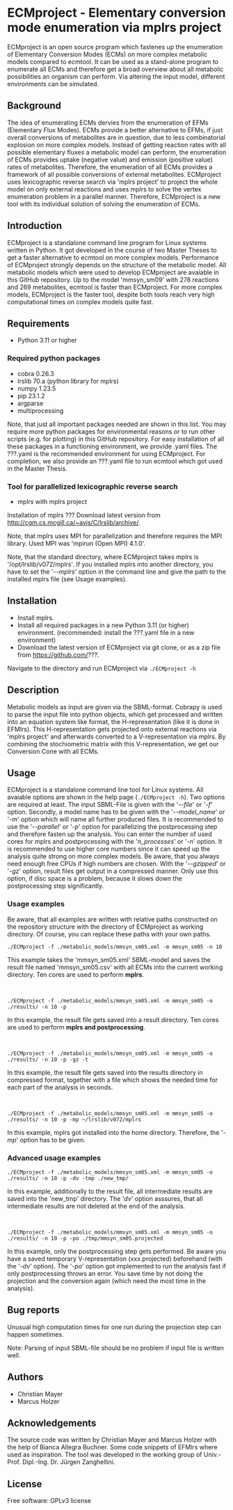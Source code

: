 # ECMproject - Elementary conversion mode enumeration via mplrs project

ECMproject is an open source program which fastenes up the enumeration of Elementary Conversion Modes (ECMs) on more complex metabolic models compared to ecmtool. It can be used as a stand-alone program to enumerate all ECMs and therefore get a broad overview about all metabolic possibilities an organism can perform. Via altering the input model, different environments can be simulated.

## Background

The idea of enumerating ECMs dervies from the enumeration of EFMs (Elementary Flux Modes). ECMs provide a better alternative to EFMs, if just overall conversions of metabolites are in question, due to less combinatorial explosion on more complex models. Instead of getting reaction rates with all possible elementary fluxes a metabolic model can perform, the enumeration of ECMs provides uptake (negative value) and emission (positive value) rates of metabolites. Therefore, the enumeration of all ECMs provides a framework of all possible conversions of external metabolites. ECMproject uses lexicographic reverse search via 'mplrs project' to project the whole model on only external reactions and uses mplrs to solve the vertex enumeration problem in a parallel manner. Therefore, ECMproject is a new tool with its individual solution of solving the enumeration of ECMs.

## Introduction

ECMproject is a standalone command line program for Linux systems written in Python. It got developed in the course of two Master Theses to get a faster alternative to ecmtool on more complex models. Performance of ECMproject strongly depends on the structure of the metabolic model. All metabolic models which were used to develop ECMproject are avaiable in this GitHub repository. Up to the model 'mmsyn_sm09' with 278 reactions and 269 metabolites, ecmtool is faster than ECMproject. For more complex models, ECMproject is the faster tool, despite both tools reach very high computational times on complex models quite fast.

## Requirements

* Python 3.11 or higher

### Required python packages

* cobra 0.26.3
* lrslib 70.a (python library for mplrs)
* numpy 1.23.5
* pip 23.1.2
* argparse
* multiprocessing

Note, that just all important packages needed are shown in this list. You may require more python packages for environmental reasons or to run other scripts (e.g. for plotting) in this GitHub repository. For easy installation of all these packages in a functioning environment, we provide .yaml files. The ???.yaml is the recommended environment for using ECMproject. For completion, we also provide an ???.yaml file to run ecmtool which got used in the Master Thesis.

### Tool for parallelized lexicographic reverse search

* mplrs with mplrs project

Installation of mplrs ???
Download latest version from http://cgm.cs.mcgill.ca/~avis/C/lrslib/archive/.

Note, that mplrs uses MPI for parallelization and therefore requires the MPI library. Used MPI was 'mpirun (Open MPI) 4.1.0'.

Note, that the standard directory, where ECMproject takes mplrs is '/opt/lrslib/v072/mplrs'. If you installed mplrs into another directory, you have to set the '*--mplrs*' option in the command line and give the path to the installed mplrs file (see Usage examples).

## Installation

* Install mplrs.
* Install all required packages in a new Python 3.11 (or higher) environment. (recommended: install the ???.yaml file in a new environment)
* Download the latest version of ECMproject via git clone, or as a zip file from https://github.com/???.

Navigate to the directory and run ECMproject via `./ECMproject -h`

## Description

Metabolic models as input are given via the SBML-format. Cobrapy is used to parse the input file into python objects, which get processed and written into an equation system like format, the H-representation (like it is done in EFMlrs). This H-representation gets projected onto external reactions via 'mplrs project' and afterwards converted to a V-representation via mplrs. By combining the stochiometric matrix with this V-representation, we get our Conversion Cone with all ECMs.

## Usage

ECMproject is a standalone command line tool for Linux systems. All avaiable options are shown in the help page (`./ECMproject -h`). Two options are required at least. The input SBML-File is given with the '*--file*' or '*-f*' option. Secondly, a model name has to be given with the '*--model_name*' or '*-m*' option which will name all further produced files. It is recommended to use the '*--parallel*' or '*-p*' option for parallelizing the postprocessing step and therefore fasten up the analysis. You can enter the number of used cores for mplrs and postprocessing with the '*n_processes*' or '*-n*' option. It is recommended to use higher core numbers since it can speed up the analysis quite strong on more complex models. Be aware, that you always need enough free CPUs if high numbers are chosen. With the '*--gzipped*' or '*-gz*' option, result files get output in a compressed manner. Only use this option, if disc space is a problem, because it slows down the postprocessing step significantly.

### Usage examples

Be aware, that all examples are written with relative paths constructed on the repository structure with the directory of ECMproject as working directory. Of course, you can replace these paths with your own paths.

`./ECMproject -f ./metabolic_models/mmsyn_sm05.xml -m mmsyn_sm05 -n 10`

This example takes the 'mmsyn_sm05.xml' SBML-model and saves the result file named 'mmsyn_sm05.csv' with all ECMs into the current working directory. Ten cores are used to perform **mplrs**.

<br/>

`./ECMproject -f ./metabolic_models/mmsyn_sm05.xml -m mmsyn_sm05 -o ./results/ -n 10 -p`

In this example, the result file gets saved into a result directory. Ten cores are used to perform **mplrs and postprocessing**.

<br/>

`./ECMproject -f ./metabolic_models/mmsyn_sm05.xml -m mmsyn_sm05 -o ./results/ -n 10 -p -gz -t`

In this example, the result file gets saved into the results directory in compressed format, together with a file which shows the needed time for each part of the analysis in seconds.

<br/>

`./ECMproject -f ./metabolic_models/mmsyn_sm05.xml -m mmsyn_sm05 -o ./results/ -n 10 -p -mp ~/lrslib/v072/mplrs`

In this example, mplrs got installed into the home directory. Therefore, the '*-mp*' option has to be given.

### Advanced usage examples

`./ECMproject -f ./metabolic_models/mmsyn_sm05.xml -m mmsyn_sm05 -o ./results/ -n 10 -p -dv -tmp ./new_tmp/`

In this example, additionally to the result file, all intermediate results are saved into the 'new_tmp' directory. The '*dv*' option asssures, that all intermediate results are not deleted at the end of the analysis.

<br/>

`./ECMproject -f ./metabolic_models/mmsyn_sm05.xml -m mmsyn_sm05 -o ./results/ -n 10 -p -po ./tmp/mmsyn_sm05.projected`

In this example, only the postprocessing step gets performed. Be aware you have a saved temporary V-representation (xxx.projected) beforehand (with the '*-dv*' option). The '*-po*' option got implemented to run the analysis fast if only postprocessing throws an error. You save time by not doing the projection and the conversion again (which need the most time in the analysis).

## Bug reports

Unusual high computation times for one run during the projection step can happen sometimes.

Note: Parsing of input SBML-file should be no problem if input file is written well.

## Authors

- Christian Mayer
- Marcus Holzer

## Acknowledgements

The source code was written by Christian Mayer and Marcus Holzer with the help of Bianca Allegra Buchner. Some code snippets of EFMlrs where used as inspiration. The tool was developed in the working group of Univ.-Prof. Dipl.-Ing. Dr. Jürgen Zanghellini.

## License

Free software: GPLv3 license
